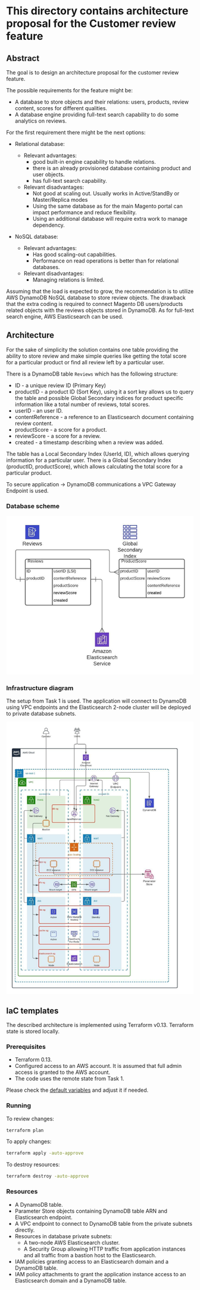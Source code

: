 # This directory contains architecture proposal for the Customer review feature

## Abstract

The goal is to design an architecture proposal for the customer review feature.

The possible requirements for the feature might be:

* A database to store objects and their relations: users, products, review content, scores for different qualities.
* A database engine providing full-text search capability to do some analytics on reviews.

For the first requirement there might be the next options:

* Relational database:
  * Relevant advantages:
    * good built-in engine capability to handle relations.
    * there is an already provisioned database containing product and user objects.
    * has full-text search capability.
  * Relevant disadvantages:
    * Not good at scaling out. Usually works in Active/StandBy or Master/Replica modes
    * Using the same database as for the main Magento portal can impact performance and reduce flexibility.
    * Using an additional database will require extra work to manage dependency.

* NoSQL database:
  * Relevant advantages:
    * Has good scaling-out capabilities.
    * Performance on read operations is better than for relational databases.
  * Relevant disadvantages:
    * Managing relations is limited.

Assuming that the load is expected to grow, the recommendation is to utilize AWS DynamoDB NoSQL database to store review objects. The drawback that the extra coding is required to connect Magento DB users/products related objects with the reviews objects stored in DynamoDB.
As for full-text search engine, AWS Elasticsearch can be used.

## Architecture

For the sake of simplicity the solution contains one table providing the ability to store review and make simple queries like getting the total score for a particular product or find all review left by a particular user.

There is a DynamoDB table `Reviews` which has the following structure:

* ID - a unique review ID (Primary Key)
* productID - a product ID (Sort Key), using it a sort key allows us to query the table and possible Global Secondary indices for product specific information like a total number of reviews, total scores.
* userID - an user ID.
* contentReference - a reference to an Elasticsearch document containing review content.
* productScore - a score for a product.
* reviewScore - a score for a review.
* created - a timestamp describing when a review was added.

The table has a Local Secondary Index (UserId, ID), which allows querying information for a particular user.
There is a Global Secondary Index (productID, productScore), which allows calculating the total score for a particular product.

To secure application -> DynamoDB communications a VPC Gateway Endpoint is used.

### Database scheme
![Database relations](../assets/Architecture02.jpg)


### Infrastructure diagram

The setup from Task 1 is used.
The application will connect to DynamoDB using VPC endpoints and the Elasticsearch 2-node cluster will be deployed to private database subnets.

![Infrastructure](../assets/Architecture02b.jpg)


## IaC templates

The described architecture is implemented using Terraform v0.13. Terraform state is stored locally.

### Prerequisites

* Terraform 0.13.
* Configured access to an AWS account. It is assumed that full admin access is granted to the AWS account.
* The code uses the remote state from Task 1.

Please check the [default variables](terraform.tfvars) and adjust it if needed.


### Running

To review changes:

```sh
terraform plan
```

To apply changes:

```sh
terraform apply -auto-approve
```

To destroy resources:

```sh
terraform destroy -auto-approve
```

### Resources

* A DynamoDB table.
* Parameter Store objects containing DynamoDB table ARN and Elasticsearch endpoint.
* A VPC endpoint to connect to DynamoDB table from the private subnets directly.
* Resources in database private subnets:
  * A two-node AWS Elasticsearch cluster.
  * A Security Group allowing HTTP traffic from application instances and all traffic from a bastion host to the Elasticsearch.
* IAM policies granting access to an Elasticsearch domain and a DynamoDB table.
* IAM policy attachments to grant the application instance access to an Elasticsearch domain and a DynamoDB table.
